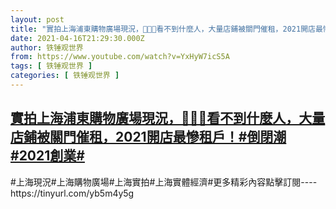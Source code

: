 ```yaml
---
layout: post
title: "實拍上海浦東購物廣場現況，🎃🙈👹看不到什麼人，大量店鋪被關門催租，2021開店最慘租戶！#倒閉潮#2021創業#"
date: 2021-04-16T21:29:30.000Z
author: 铁锤观世界
from: https://www.youtube.com/watch?v=YxHyW7icS5A
tags: [ 铁锤观世界 ]
categories: [ 铁锤观世界 ]
---
```

<!--1618608570000-->
[實拍上海浦東購物廣場現況，🎃🙈👹看不到什麼人，大量店鋪被關門催租，2021開店最慘租戶！#倒閉潮#2021創業#](https://www.youtube.com/watch?v=YxHyW7icS5A)
------

<div>
#上海現況#上海購物廣場#上海實拍#上海實體經濟#更多精彩內容點擊訂閱----https://tinyurl.com/yb5m4y5g
</div>
